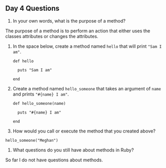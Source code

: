 ## Day 4 Questions

1. In your own words, what is the purpose of a method?

The purpose of a method is to perform an action that either uses the classes attributes or changes the attributes.

1. In the space below, create a method named `hello` that will print `"Sam I am"`.

    <code>def hello</code>

    <code>&nbsp;&nbsp;puts "Sam I am"</code>

    <code>end</code>

1. Create a method named `hello_someone` that takes an argument of `name` and prints `"#{name} I am"`.

    <code>def hello_someone(name)</code>

    <code>&nbsp;&nbsp;puts "#{name} I am"</code>

    <code>end</code>

1. How would you call or execute the method that you created above?

<code>hello_someone("Meghan")</code>

1. What questions do you still have about methods in Ruby?

So far I do not have questions about methods.
